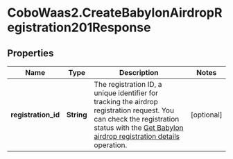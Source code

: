 # CoboWaas2.CreateBabylonAirdropRegistration201Response

## Properties

Name | Type | Description | Notes
------------ | ------------- | ------------- | -------------
**registration_id** | **String** | The registration ID, a unique identifier for tracking the airdrop registration request. You can check the registration status with the [Get Babylon airdrop registration details](https://www.cobo.com/developers/v2/api-references/stakings/get-babylon-airdrop-registration-details) operation. | [optional] 



